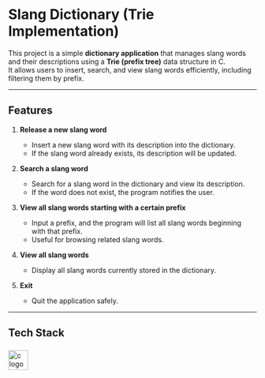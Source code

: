 # Slang Dictionary (Trie Implementation)

This project is a simple **dictionary application** that manages slang words and their descriptions using a **Trie (prefix tree)** data structure in C.  
It allows users to insert, search, and view slang words efficiently, including filtering them by prefix.

---

## Features
1. **Release a new slang word**  
   - Insert a new slang word with its description into the dictionary.  
   - If the slang word already exists, its description will be updated.

2. **Search a slang word**  
   - Search for a slang word in the dictionary and view its description.  
   - If the word does not exist, the program notifies the user.

3. **View all slang words starting with a certain prefix**  
   - Input a prefix, and the program will list all slang words beginning with that prefix.  
   - Useful for browsing related slang words.

4. **View all slang words**  
   - Display all slang words currently stored in the dictionary.

5. **Exit**  
   - Quit the application safely.

---

## Tech Stack  

###

<div align="left">
  <img src="https://cdn.simpleicons.org/c/A8B9CC" height="40" alt="c logo"  />
</div>

###
